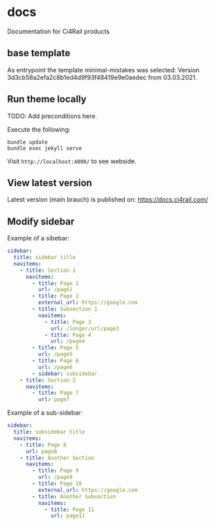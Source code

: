 # docs
Documentation for Ci4Rail products

## base template
As entrypoint the template minimal-mistakes was selected:
Version 3d3cb58a2efa2c8b1ed4d9f93f48419e9e0aedec from 03.03.2021.


## Run theme locally
TODO: Add preconditions here.


Execute the following:
```
bundle update
bundle exec jekyll serve
```

Visit `http://localhost:4000/` to see webside.

## View latest version
Latest version (main brauch) is published on:
https://docs.ci4rail.com/

## Modify sidebar
Example of a sibebar:
```yaml
sidebar:
  title: sidebar title
  navitems:
    - title: Section 1
      navitems:
        - title: Page 1
          url: /page1
        - title: Page 2
          external_url: https://google.com
        - title: Subsection 1
          navitems:
            - title: Page 3
              url: /longer/url/page3
            - title: Page 4
              url: /page4
        - title: Page 5
          url: /page5
        - title: Page 6
          url: /page6
        - sidebar: subsidebar
    - title: Section 2
      navitems:
        - title: Page 7
          url: page7
```
Example of a sub-sidebar:
```yaml
sidebar:
  title: subsidebar title
  navitems:
    - title: Page 8
      url: page8
    - title: Another Section
      navitems:
        - title: Page 9
          url: /page9
        - title: Page 10
          external_url: https://google.com
        - title: Another Subsection
          navitems:
            - title: Page 11
              url: page11
```
